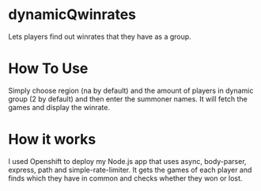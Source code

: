 # dynamicQwinrates
Lets players find out winrates that they have as a group.
 
# How To Use
Simply choose region (na by default) and the amount of players in dynamic group (2 by default) and then enter the summoner names. It will fetch the games and display the winrate.

# How it works
I used Openshift to deploy my Node.js app that uses async, body-parser, express, path and simple-rate-limiter. It gets the games of each player and finds which they have in common and checks whether they won or lost.
